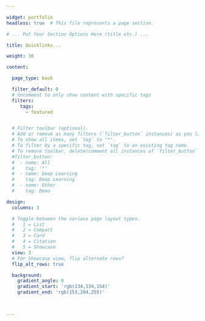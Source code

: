 ```yaml
---

widget: portfolio
headless: true  # This file represents a page section.

# ... Put Your Section Options Here (title etc.) ...

title: Quicklinks...

weight: 30

content:

  page_type: book

  filter_default: 0
  # Uncomment to only show content with specific tags
  filters:
     tags:
       - featured 


  # Filter toolbar (optional).
  # Add or remove as many filters (`filter_button` instances) as you like.
  # To show all items, set `tag` to "*".
  # To filter by a specific tag, set `tag` to an existing tag name.
  # To remove toolbar, delete/comment all instances of `filter_button` below.
  #filter_button:
  #  - name: All
  #    tag: '*'
  #  - name: Deep Learning
  #    tag: Deep Learning
  #  - name: Other
  #    tag: Demo

design:
  columns: 3

  # Toggle between the various page layout types.
  #   1 = List
  #   2 = Compact  
  #   3 = Card
  #   4 = Citation
  #   5 = Showcase
  view: 3
  # For Showcase view, flip alternate rows?
  flip_alt_rows: true

  background:
    gradient_angle: 0
    gradient_start: 'rgb(134,134,154)'
    gradient_end: 'rgb(153,204,255)'
    


---
```



